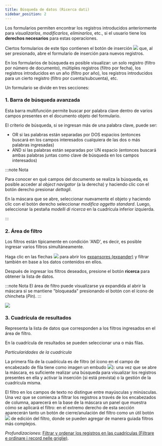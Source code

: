 ```yaml
---
title: Búsqueda de datos (Ricerca dati)
sidebar_position: 2
---
```


Los formularios permiten encontrar los registros introducidos anteriormente para *visualizarlos*, *modificarlos*, *eliminarlos*, etc., si el usuario tiene los **derechos necesarios** para estas operaciones.

Ciertos formularios de este tipo contienen el botón de inserción ![](/img/neutral/common/new.png) que, al ser presionado, abre el formulario de inserción para nuevos registros.

En los formularios de búsqueda es posible visualizar: un solo registro (filtro por número de documento), múltiples registros (filtro por fecha), los registros introducidos en un año (filtro por año), los registros introducidos para un cierto registro (filtro por cuenta/subcuenta), etc.

Un formulario se divide en tres secciones:

### 1. Barra de búsqueda avanzada

Esta barra multifunción permite buscar por palabra clave dentro de varios campos presentes en el documento objeto del formulario.

El criterio de búsqueda, si se ingresan más de una palabra clave, puede ser:

- OR si las palabras están separadas por DOS espacios (entonces buscará en los campos interesados cualquiera de las dos o más palabras ingresadas)  
- AND si las palabras están separadas por UN espacio (entonces buscará ambas palabras juntas como clave de búsqueda en los campos interesados)  

:::note Nota

Para conocer en qué campos del documento se realiza la búsqueda, es posible acceder al *object navigator* (a la derecha) y haciendo clic con el botón derecho presionar *dettagli*.  

En la máscara que se abre, seleccionar nuevamente el objeto y haciendo clic con el botón derecho seleccionar *modifica oggetto standard*. Luego, seleccionar la pestaña *modelli di ricerca* en la cuadrícula inferior izquierda.

:::

### 2. Área de filtro

Los filtros están típicamente en condición 'AND', es decir, es posible ingresar varios filtros simultáneamente.

Haga clic en las flechas ![](/img/neutral/common/arrow.png) para abrir los [expansores (expander)](/docs/guide/common/glossary/glossary-intro#expander) y filtrar también en base a los datos contenidos en ellos.

Después de ingresar los filtros deseados, presione el botón **ricerca** para obtener la lista de datos.

:::note Nota
El área de filtro puede visualizarse ya expandida al abrir la máscara si se mantiene "bloqueada" presionando el botón con el ícono de chincheta (*Pin*).
:::

![](/img/neutral/common/pin.png)

### 3. Cuadrícula de resultados

Representa la lista de datos que corresponden a los filtros ingresados en el área de filtro.

En la cuadrícula de resultados se pueden seleccionar una o más filas.

*Particularidades de la cuadrícula*

La primera fila de la cuadrícula es de filtro (el ícono en el campo de encabezado de fila tiene como imagen un embudo ![](/img/neutral/common/filter.png)): una vez que se abre la máscara, es suficiente realizar una búsqueda para visualizar los registros presentes en ella y activar la inserción (si está prevista) o la gestión de la cuadrícula misma.

El filtro en los campos de texto no distingue entre mayúsculas y minúsculas. Una vez que se comienza a filtrar los registros a través de los encabezados de columna, aparecerá en la base de la máscara un panel que muestra cómo se aplicará el filtro: en el extremo derecho de esta sección aparecerán tanto un botón de cierre/anulación del filtro como un útil botón ![](/img/neutral/common/pencil.png) de edición del filtro, donde se pueden agregar de manera guiada filtros más complejos.

*Profundizaciones*: [Filtrar y ordenar los registros en las cuadrículas (Filtrare e ordinare i record nelle griglie)](/docs/guide/common/operations-with-data/filter-sort-and-other-operations-with-records-in-grids).
